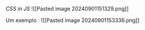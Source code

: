 *CSS in JS*
![[Pasted image 20240901151329.png]]

Um exemplo :
![[Pasted image 20240901153336.png]]
